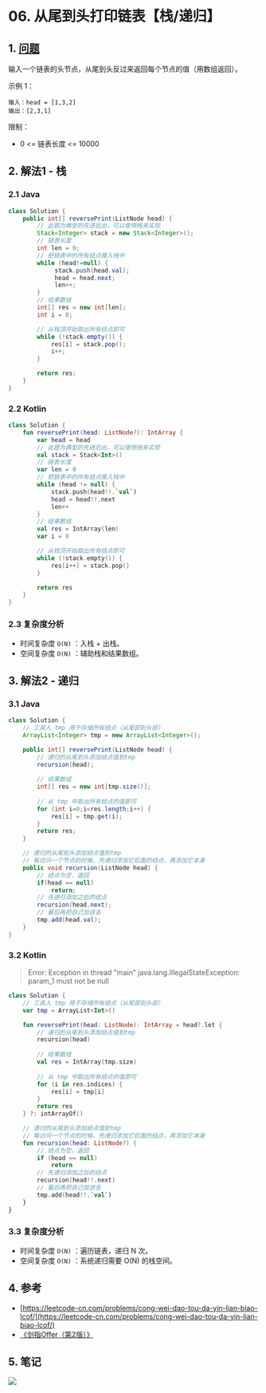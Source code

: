 # 06. 从尾到头打印链表【栈/递归】

## 1. [问题](https://leetcode-cn.com/problems/cong-wei-dao-tou-da-yin-lian-biao-lcof/)

输入一个链表的头节点，从尾到头反过来返回每个节点的值（用数组返回）。

示例 1：

```
输入：head = [1,3,2]
输出：[2,3,1]
```

限制：

* 0 <= 链表长度 <= 10000

## 2. 解法1 - 栈

### 2.1 Java

```java
class Solution {
    public int[] reversePrint(ListNode head) {
        // 此题为典型的先进后出，可以使用栈来实现
        Stack<Integer> stack = new Stack<Integer>();
        // 链表长度
        int len = 0;
        // 把链表中的所有结点推入栈中
        while (head!=null) {
             stack.push(head.val);
             head = head.next;
             len++;
        }
        // 结果数组
        int[] res = new int[len];
        int i = 0;

        // 从栈顶开始取出所有结点即可
        while (!stack.empty()) {
            res[i] = stack.pop();
            i++;
        }

        return res;
    }
}
```

### 2.2 Kotlin

```kotlin
class Solution {
    fun reversePrint(head: ListNode?): IntArray {
        var head = head
        // 此题为典型的先进后出，可以使用栈来实现
        val stack = Stack<Int>()
        // 链表长度
        var len = 0
        // 把链表中的所有结点推入栈中
        while (head != null) {
            stack.push(head!!.`val`)
            head = head!!.next
            len++
        }
        // 结果数组
        val res = IntArray(len)
        var i = 0

        // 从栈顶开始取出所有结点即可
        while (!stack.empty()) {
            res[i++] = stack.pop()
        }

        return res
    }
}
```

### 2.3 复杂度分析

* 时间复杂度 `O(N)` ：入栈 + 出栈。
* 空间复杂度 `O(N)` ：辅助栈和结果数组。

## 3. 解法2 - 递归

### 3.1 Java

```java
class Solution {
    // 工具人 tmp 用于存储所有结点（从尾部到头部）
    ArrayList<Integer> tmp = new ArrayList<Integer>();

    public int[] reversePrint(ListNode head) {
        // 递归的从尾到头添加结点值到tmp
        recursion(head);
        
        // 结果数组
        int[] res = new int[tmp.size()];
        
        // 从 tmp 中取出所有结点的值即可
        for (int i=0;i<res.length;i++) {
            res[i] = tmp.get(i);
        }
        return res;
    }

    // 递归的从尾到头添加结点值到tmp
    // 每访问一个节点的时候，先递归添加它后面的结点，再添加它本身
    public void recursion(ListNode head) {
        // 结点为空，返回
        if(head == null)
            return;
        // 先递归添加之后的结点
        recursion(head.next);
        // 最后再把自己加进去
        tmp.add(head.val);
    }
}
```

### 3.2 Kotlin

> Error: Exception in thread "main" java.lang.IllegalStateException: param\_1 must not be null

```kotlin
class Solution {
    // 工具人 tmp 用于存储所有结点（从尾部到头部）
    var tmp = ArrayList<Int>()

    fun reversePrint(head: ListNode): IntArray = head?.let {
        // 递归的从尾到头添加结点值到tmp
        recursion(head)
        
        // 结果数组
        val res = IntArray(tmp.size)
        
        // 从 tmp 中取出所有结点的值即可
        for (i in res.indices) {
            res[i] = tmp[i]
        }
        return res
    } ?: intArrayOf()

    // 递归的从尾到头添加结点值到tmp
    // 每访问一个节点的时候，先递归添加它后面的结点，再添加它本身
    fun recursion(head: ListNode?) {
        // 结点为空，返回
        if (head == null)
            return
        // 先递归添加之后的结点
        recursion(head!!.next)
        // 最后再把自己加进去
        tmp.add(head!!.`val`)
    }
}
```

### 3.3 复杂度分析

* 时间复杂度 `O(N)` ：遍历链表，递归 N 次。
* 空间复杂度 `O(N)` ：系统递归需要 O(N) 的栈空间。

## 4. 参考

* [https://leetcode-cn.com/problems/cong-wei-dao-tou-da-yin-lian-biao-lcof/](https://leetcode-cn.com/problems/cong-wei-dao-tou-da-yin-lian-biao-lcof/)
* [《剑指Offer（第2版）》](https://book.douban.com/subject/27008702/)

## 5. 笔记

![](https://777blog.oss-cn-shanghai.aliyuncs.com/leetcode/lcof-06.jpg)
